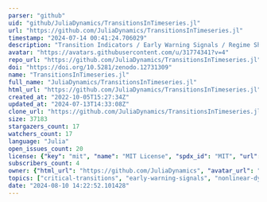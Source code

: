```yaml
---
parser: "github"
uid: "github/JuliaDynamics/TransitionsInTimeseries.jl"
url: "https://github.com/JuliaDynamics/TransitionsInTimeseries.jl"
timestamp: "2024-07-14 00:41:24.706029"
description: "Transition Indicators / Early Warning Signals / Regime Shifts / Change Point Detection"
avatar: "https://avatars.githubusercontent.com/u/31774341?v=4"
repo_url: "https://github.com/JuliaDynamics/TransitionsInTimeseries.jl"
doi: "https://doi.org/10.5281/zenodo.12731309"
name: "TransitionsInTimeseries.jl"
full_name: "JuliaDynamics/TransitionsInTimeseries.jl"
html_url: "https://github.com/JuliaDynamics/TransitionsInTimeseries.jl"
created_at: "2022-10-05T15:27:34Z"
updated_at: "2024-07-13T14:33:08Z"
clone_url: "https://github.com/JuliaDynamics/TransitionsInTimeseries.jl.git"
size: 37183
stargazers_count: 17
watchers_count: 17
language: "Julia"
open_issues_count: 20
license: {"key": "mit", "name": "MIT License", "spdx_id": "MIT", "url": "https://api.github.com/licenses/mit", "node_id": "MDc6TGljZW5zZTEz"}
subscribers_count: 4
owner: {"html_url": "https://github.com/JuliaDynamics", "avatar_url": "https://avatars.githubusercontent.com/u/31774341?v=4", "login": "JuliaDynamics", "type": "Organization"}
topics: ["critical-transitions", "early-warning-signals", "nonlinear-dynamics", "nonlinear-timeseries-analysis", "tipping-points", "hacktoberfest", "change-point-detection", "critical-slowing-down", "resilience-loss"]
date: "2024-08-10 14:22:52.101428"
---
```

